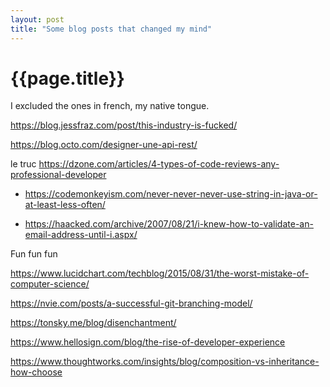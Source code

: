 ```yaml
---
layout: post
title: "Some blog posts that changed my mind"
---
```


# {{page.title}}

I excluded the ones in french, my native tongue.

https://blog.jessfraz.com/post/this-industry-is-fucked/


https://blog.octo.com/designer-une-api-rest/


le truc https://dzone.com/articles/4-types-of-code-reviews-any-professional-developer



- https://codemonkeyism.com/never-never-never-use-string-in-java-or-at-least-less-often/



- https://haacked.com/archive/2007/08/21/i-knew-how-to-validate-an-email-address-until-i.aspx/


Fun fun fun

https://www.lucidchart.com/techblog/2015/08/31/the-worst-mistake-of-computer-science/



https://nvie.com/posts/a-successful-git-branching-model/


https://tonsky.me/blog/disenchantment/

https://www.hellosign.com/blog/the-rise-of-developer-experience


https://www.thoughtworks.com/insights/blog/composition-vs-inheritance-how-choose